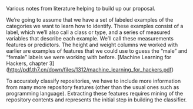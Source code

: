 Various notes from literature helping to build up our proposal.

We’re going to assume that we have a set of labeled examples of the categories we want
to learn how to identify. These examples consist of a label, which we’ll also call a class
or type, and a series of measured variables that describe each example. We’ll call these
measurements features or predictors. The height and weight columns we worked with
earlier are examples of features that we could use to guess the “male” and “female”
labels we were working with before. [Machine Learning for Hackers, chapter 3] (http://pdf.th7.cn/down/files/1312/machine_learning_for_hackers.pdf)

To accurately classify repositories, we have to include more information from many more repository features (other than the usual ones such as programming language). Extracting these features requires mining of the repository contents and represents the initial step in building the classifier.  
